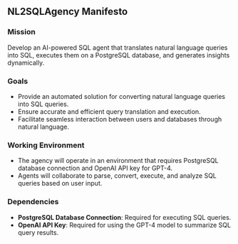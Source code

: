 ## NL2SQLAgency Manifesto

### Mission
Develop an AI-powered SQL agent that translates natural language queries into SQL, executes them on a PostgreSQL database, and generates insights dynamically.

### Goals
- Provide an automated solution for converting natural language queries into SQL queries.
- Ensure accurate and efficient query translation and execution.
- Facilitate seamless interaction between users and databases through natural language.

### Working Environment
- The agency will operate in an environment that requires PostgreSQL database connection and OpenAI API key for GPT-4.
- Agents will collaborate to parse, convert, execute, and analyze SQL queries based on user input.

### Dependencies
- **PostgreSQL Database Connection**: Required for executing SQL queries.
- **OpenAI API Key**: Required for using the GPT-4 model to summarize SQL query results.